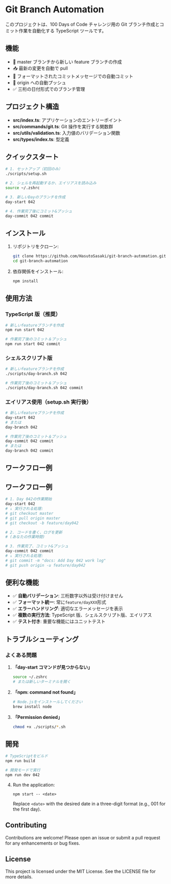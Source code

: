 # Git Branch Automation

このプロジェクトは、100 Days of Code チャレンジ用の Git ブランチ作成とコミット作業を自動化する TypeScript ツールです。

## 機能

- 🌿 master ブランチから新しい feature ブランチの作成
- 📥 最新の変更を自動で pull
- 📝 フォーマットされたコミットメッセージでの自動コミット
- 🚀 origin への自動プッシュ
- ✅ 三桁の日付形式でのブランチ管理

## プロジェクト構造

- **src/index.ts**: アプリケーションのエントリーポイント
- **src/commands/git.ts**: Git 操作を実行する関数群
- **src/utils/validation.ts**: 入力値のバリデーション関数
- **src/types/index.ts**: 型定義

## クイックスタート

```bash
# 1. セットアップ（初回のみ）
./scripts/setup.sh

# 2. シェルを再起動するか、エイリアスを読み込み
source ~/.zshrc

# 3. 新しいDayのブランチを作成
day-start 042

# 4. 作業完了後にコミット&プッシュ
day-commit 042 commit
```

## インストール

1. リポジトリをクローン:

   ```bash
   git clone https://github.com/HasutoSasaki/git-branch-automation.git
   cd git-branch-automation
   ```

2. 依存関係をインストール:
   ```bash
   npm install
   ```

## 使用方法

### TypeScript 版（推奨）

```bash
# 新しいfeatureブランチを作成
npm run start 042

# 作業完了後のコミット＆プッシュ
npm run start 042 commit
```

### シェルスクリプト版

```bash
# 新しいfeatureブランチを作成
./scripts/day-branch.sh 042

# 作業完了後のコミット＆プッシュ
./scripts/day-branch.sh 042 commit
```

### エイリアス使用（setup.sh 実行後）

```bash
# 新しいfeatureブランチを作成
day-start 042
# または
day-branch 042

# 作業完了後のコミット＆プッシュ
day-commit 042 commit
# または
day-branch 042 commit
```

## ワークフロー例

## ワークフロー例

```bash
# 1. Day 042の作業開始
day-start 042
# ↓ 実行される処理:
# git checkout master
# git pull origin master
# git checkout -b feature/day042

# 2. コードを書く、ログを更新
# (あなたの作業時間)

# 3. 作業完了、コミット&プッシュ
day-commit 042 commit
# ↓ 実行される処理:
# git commit -m "docs: Add Day 042 work log"
# git push origin -u feature/day042
```

## 便利な機能

- ✅ **自動バリデーション**: 三桁数字以外は受け付けません
- ✅ **フォーマット統一**: 常に`feature/dayXXX`形式
- ✅ **エラーハンドリング**: 適切なエラーメッセージを表示
- ✅ **複数の実行方法**: TypeScript 版、シェルスクリプト版、エイリアス
- ✅ **テスト付き**: 重要な機能にはユニットテスト

## トラブルシューティング

### よくある問題

1. **「day-start コマンドが見つからない」**

   ```bash
   source ~/.zshrc
   # または新しいターミナルを開く
   ```

2. **「npm: command not found」**

   ```bash
   # Node.jsをインストールしてください
   brew install node
   ```

3. **「Permission denied」**
   ```bash
   chmod +x ./scripts/*.sh
   ```

## 開発

```bash
# TypeScriptをビルド
npm run build

# 開発モードで実行
npm run dev 042
```

4. Run the application:
   ```
   npm start -- <date>
   ```
   Replace `<date>` with the desired date in a three-digit format (e.g., 001 for the first day).

## Contributing

Contributions are welcome! Please open an issue or submit a pull request for any enhancements or bug fixes.

## License

This project is licensed under the MIT License. See the LICENSE file for more details.
